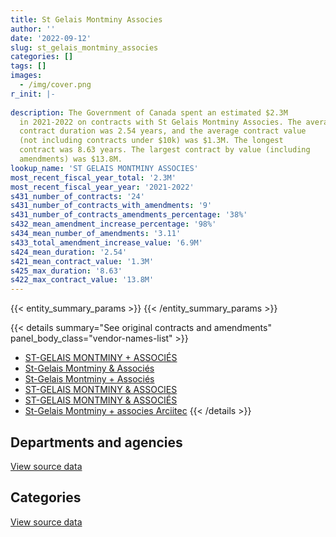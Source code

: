 ```yaml
---
title: St Gelais Montminy Associes
author: ''
date: '2022-09-12'
slug: st_gelais_montminy_associes
categories: []
tags: []
images:
  - /img/cover.png
r_init: |-
  
description: The Government of Canada spent an estimated $2.3M
  in 2021-2022 on contracts with St Gelais Montminy Associes. The average
  contract duration was 2.54 years, and the average contract value
  (not including contracts under $10k) was $1.3M. The longest
  contract was 8.63 years. The largest contract by value (including
  amendments) was $13.8M.
lookup_name: 'ST GELAIS MONTMINY ASSOCIES'
most_recent_fiscal_year_total: '2.3M'
most_recent_fiscal_year_year: '2021-2022'
s431_number_of_contracts: '24'
s431_number_of_contracts_with_amendments: '9'
s431_number_of_contracts_amendments_percentage: '38%'
s432_mean_amendment_increase_percentage: '98%'
s434_mean_number_of_amendments: '3.11'
s433_total_amendment_increase_value: '6.9M'
s424_mean_duration: '2.54'
s421_mean_contract_value: '1.3M'
s425_max_duration: '8.63'
s422_max_contract_value: '13.8M'
---
```


<script src="/rmarkdown-libs/htmlwidgets/htmlwidgets.js"></script>
<link href="/rmarkdown-libs/datatables-css/datatables-crosstalk.css" rel="stylesheet" />
<script src="/rmarkdown-libs/datatables-binding/datatables.js"></script>
<script src="/rmarkdown-libs/jquery/jquery-3.6.0.min.js"></script>
<link href="/rmarkdown-libs/dt-core-bootstrap/css/dataTables.bootstrap.min.css" rel="stylesheet" />
<link href="/rmarkdown-libs/dt-core-bootstrap/css/dataTables.bootstrap.extra.css" rel="stylesheet" />
<script src="/rmarkdown-libs/dt-core-bootstrap/js/jquery.dataTables.min.js"></script>
<script src="/rmarkdown-libs/dt-core-bootstrap/js/dataTables.bootstrap.min.js"></script>
<link href="/rmarkdown-libs/crosstalk/css/crosstalk.min.css" rel="stylesheet" />
<script src="/rmarkdown-libs/crosstalk/js/crosstalk.min.js"></script>
<script src="/rmarkdown-libs/htmlwidgets/htmlwidgets.js"></script>
<link href="/rmarkdown-libs/datatables-css/datatables-crosstalk.css" rel="stylesheet" />
<script src="/rmarkdown-libs/datatables-binding/datatables.js"></script>
<script src="/rmarkdown-libs/jquery/jquery-3.6.0.min.js"></script>
<link href="/rmarkdown-libs/dt-core-bootstrap/css/dataTables.bootstrap.min.css" rel="stylesheet" />
<link href="/rmarkdown-libs/dt-core-bootstrap/css/dataTables.bootstrap.extra.css" rel="stylesheet" />
<script src="/rmarkdown-libs/dt-core-bootstrap/js/jquery.dataTables.min.js"></script>
<script src="/rmarkdown-libs/dt-core-bootstrap/js/dataTables.bootstrap.min.js"></script>
<link href="/rmarkdown-libs/crosstalk/css/crosstalk.min.css" rel="stylesheet" />
<script src="/rmarkdown-libs/crosstalk/js/crosstalk.min.js"></script>

{{< entity_summary_params >}}
{{< /entity_summary_params >}}

{{< details summary="See original contracts and amendments" panel_body_class="vendor-names-list" >}}
- [ST-GELAIS MONTMINY + ASSOCIÉS](https://search.open.canada.ca/en/ct/?sort=contract_value_f%20desc&page=1&search_text=%22ST-GELAIS%20MONTMINY%20%2b%20ASSOCI%c3%89S%22)
- [St-Gelais Montminy & Associés](https://search.open.canada.ca/en/ct/?sort=contract_value_f%20desc&page=1&search_text=%22St-Gelais%20Montminy%20%26%20Associ%c3%a9s%22)
- [St-Gelais Montminy + Associés](https://search.open.canada.ca/en/ct/?sort=contract_value_f%20desc&page=1&search_text=%22St-Gelais%20Montminy%20%2b%20Associ%c3%a9s%22)
- [ST-GELAIS MONTMINY & ASSOCIES](https://search.open.canada.ca/en/ct/?sort=contract_value_f%20desc&page=1&search_text=%22ST-GELAIS%20MONTMINY%20%26%20ASSOCIES%22)
- [ST-GELAIS MONTMINY & ASSOCIÉS](https://search.open.canada.ca/en/ct/?sort=contract_value_f%20desc&page=1&search_text=%22ST-GELAIS%20MONTMINY%20%26%20ASSOCI%c3%89S%22)
- [St-Gelais Montminy + associes Arciitec](https://search.open.canada.ca/en/ct/?sort=contract_value_f%20desc&page=1&search_text=%22St-Gelais%20Montminy%20%2b%20associes%20Arciitec%22)
{{< /details >}}

## Departments and agencies

<div id="htmlwidget-1" style="width:100%;height:auto;" class="datatables html-widget"></div>
<script type="application/json" data-for="htmlwidget-1">{"x":{"style":"bootstrap","filter":"none","vertical":false,"data":[["<a href=\"/departments/pc/\">Parks Canada<\/a>","<a href=\"/departments/pwgsc-tpsgc/\">Public Services and Procurement Canada<\/a>"],[188098.39,2709797.11],[901304.08,2611903.77],[62656.46,1204294.85],[62656.46,2190120.35]],"container":"<table class=\"table table-striped table-hover row-border order-column display\">\n  <thead>\n    <tr>\n      <th>Department<\/th>\n      <th>2018-2019<\/th>\n      <th>2019-2020<\/th>\n      <th>2020-2021<\/th>\n      <th>2021-2022<\/th>\n    <\/tr>\n  <\/thead>\n<\/table>","options":{"order":[[4,"desc"]],"pageLength":10,"autoWidth":true,"columnDefs":[{"targets":1,"render":"function(data, type, row, meta) {\n    return type !== 'display' ? data : DTWidget.formatCurrency(data, \"$\", 2, 3, \",\", \".\", true, null);\n  }"},{"targets":2,"render":"function(data, type, row, meta) {\n    return type !== 'display' ? data : DTWidget.formatCurrency(data, \"$\", 2, 3, \",\", \".\", true, null);\n  }"},{"targets":3,"render":"function(data, type, row, meta) {\n    return type !== 'display' ? data : DTWidget.formatCurrency(data, \"$\", 2, 3, \",\", \".\", true, null);\n  }"},{"targets":4,"render":"function(data, type, row, meta) {\n    return type !== 'display' ? data : DTWidget.formatCurrency(data, \"$\", 2, 3, \",\", \".\", true, null);\n  }"},{"width":"16%","targets":[1,2,3,4]},{"className":"dt-right","targets":[1,2,3,4]}],"orderClasses":false}},"evals":["options.columnDefs.0.render","options.columnDefs.1.render","options.columnDefs.2.render","options.columnDefs.3.render"],"jsHooks":[]}</script>
<p class="text-right">
<a href="https://github.com/GoC-Spending/contracts-data/tree/main/data/out/vendors/st_gelais_montminy_associes/summary_by_fiscal_year_by_department.csv" class="source-data-link btn btn-link">View source data</a>
</p>

## Categories

<div id="htmlwidget-2" style="width:100%;height:auto;" class="datatables html-widget"></div>
<script type="application/json" data-for="htmlwidget-2">{"x":{"style":"bootstrap","filter":"none","vertical":false,"data":[["<a href=\"/categories/facilities_and_construction/\">Facilities and construction<\/a>"],[2897895.51],[3513207.85],[1266951.31],[2252776.81]],"container":"<table class=\"table table-striped table-hover row-border order-column display\">\n  <thead>\n    <tr>\n      <th>Category<\/th>\n      <th>2018-2019<\/th>\n      <th>2019-2020<\/th>\n      <th>2020-2021<\/th>\n      <th>2021-2022<\/th>\n    <\/tr>\n  <\/thead>\n<\/table>","options":{"order":[[4,"desc"]],"dom":"t","pageLength":30,"autoWidth":true,"columnDefs":[{"targets":1,"render":"function(data, type, row, meta) {\n    return type !== 'display' ? data : DTWidget.formatCurrency(data, \"$\", 2, 3, \",\", \".\", true, null);\n  }"},{"targets":2,"render":"function(data, type, row, meta) {\n    return type !== 'display' ? data : DTWidget.formatCurrency(data, \"$\", 2, 3, \",\", \".\", true, null);\n  }"},{"targets":3,"render":"function(data, type, row, meta) {\n    return type !== 'display' ? data : DTWidget.formatCurrency(data, \"$\", 2, 3, \",\", \".\", true, null);\n  }"},{"targets":4,"render":"function(data, type, row, meta) {\n    return type !== 'display' ? data : DTWidget.formatCurrency(data, \"$\", 2, 3, \",\", \".\", true, null);\n  }"},{"width":"16%","targets":[1,2,3,4]},{"className":"dt-right","targets":[1,2,3,4]}],"orderClasses":false,"lengthMenu":[10,25,30,50,100]}},"evals":["options.columnDefs.0.render","options.columnDefs.1.render","options.columnDefs.2.render","options.columnDefs.3.render"],"jsHooks":[]}</script>
<p class="text-right">
<a href="https://github.com/GoC-Spending/contracts-data/tree/main/data/out/vendors/st_gelais_montminy_associes/summary_by_fiscal_year_by_category.csv" class="source-data-link btn btn-link">View source data</a>
</p>
